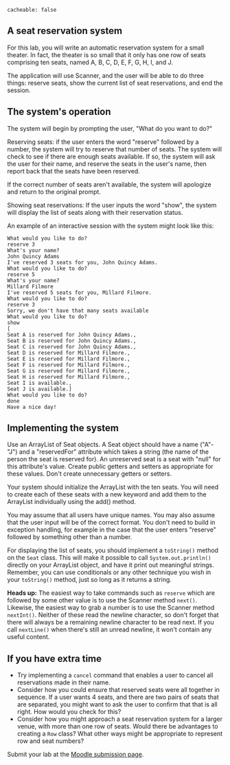 ```
cacheable: false
```

## A seat reservation system

For this lab, you will write an automatic reservation system for a small theater. In fact, the theater is so small that it only has one row of seats comprising ten seats, named A, B, C, D, E, F, G, H, I, and J.

The application will use Scanner, and the user will be able to do three things: reserve seats, show the current list of seat reservations, and end the session.

## The system's operation

The system will begin by prompting the user, "What do you want to do?"

Reserving seats: if the user enters the word "reserve" followed by a number, the system will try to reserve that number of seats. The system will check to see if there are enough seats available. If so, the system will ask the user for their name, and reserve the seats in the user's name, then report back that the seats have been reserved.

If the correct number of seats aren't available, the system will apologize and return to the original prompt.

Showing seat reservations: If the user inputs the word "show", the system will display the list of seats along with their reservation status.

An example of an interactive session with the system might look  like this:


    What would you like to do?
    reserve 3
    What's your name?
    John Quincy Adams
    I've reserved 3 seats for you, John Quincy Adams.
    What would you like to do?
    reserve 5
    What's your name?
    Millard Filmore
    I've reserved 5 seats for you, Millard Filmore.
    What would you like to do?
    reserve 3
    Sorry, we don't have that many seats available
    What would you like to do?
    show
    [
    Seat A is reserved for John Quincy Adams.,
    Seat B is reserved for John Quincy Adams.,
    Seat C is reserved for John Quincy Adams.,
    Seat D is reserved for Millard Filmore.,
    Seat E is reserved for Millard Filmore.,
    Seat F is reserved for Millard Filmore.,
    Seat G is reserved for Millard Filmore.,
    Seat H is reserved for Millard Filmore.,
    Seat I is available.,
    Seat J is available.]
    What would you like to do?
    done
    Have a nice day!

## Implementing the system

Use an ArrayList of Seat objects. A Seat object should have a name ("A"-"J") and a "reservedFor" attribute which takes a string (the name of the person the seat is reserved for). An unreserved seat is a seat with "null" for this attribute's value. Create public getters and setters as appropriate for these values. Don't create unnecessary getters or setters.

Your system should initialize the ArrayList with the ten seats. You will need to create each of these seats with a new keyword and add them to the ArrayList individually using the add() method.

You may assume that all users have unique names. You may also assume that the user input will be of the correct format. You don't need to build in exception handling, for example in the case that the user enters "reserve" followed by something other than a number.

For displaying the list of seats, you should implement a `toString()` method on the `Seat` class. This will make it possible to call `System.out.println()` directly on your ArrayList object, and have it print out meaningful strings. Remember, you can use conditionals or any other technique you wish in your `toString()` method, just so long as it returns a string.

**Heads up:** The easiest way to take commands such as `reserve` which are followed by some other value is to use the Scanner method `next()`. Likewise, the easiest way to grab a number is to use the Scanner method `nextInt()`. Neither of these read the newline character, so don't forget that there will always be a remaining newline character to be read next. If you call `nextLine()` when there's still an unread newline, it won't contain any useful content.

## If you have extra time

* Try implementing a `cancel` command that enables a user to cancel all reservations made in their name.
* Consider how you could ensure that reserved seats were all together in sequence. If a user wants 4 seats, and there are two pairs of seats that are separated, you might want to ask the user to confirm that that is all right. How would you check for this?
* Consider how you might approach a seat reservation system for a larger venue, with more than one row of seats. Would there be advantages to creating a `Row` class? What other ways might be appropriate to represent row and seat numbers?

Submit your lab at the [Moodle submission page](https://moodle.pugetsound.edu/moodle/mod/assign/view.php?id=363323).
